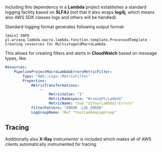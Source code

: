 <!---
# This file is part of the pl.wrzasq.parent.
#
# @license http://mit-license.org/ The MIT license
# @copyright 2020 © by Rafał Wrzeszcz - Wrzasq.pl.
-->

Including this dependency in a **Lambda** project establishes a standard logging facility based on **SLF4J** (not that
it also wraps **log4j**, which means also AWS SDK classes logs and others will be handled).

Standard logging format generates following output format:

```
[main] INFO  pl.wrzasq.lambda.macro.lambda.function.template.ProcessedTemplate - Creating resources for MultistageCdMacroLambda.
```

This allows for creating filters and alerts in **CloudWatch** based on message types, like:

```yaml
Resources:
    PipelineProjectMacroLambdaErrorsMetricFilter:
        Type: "AWS::Logs::MetricFilter"
        Properties:
            MetricTransformations:
                -
                    MetricValue: "1"
                    MetricNamespace: "WrzasqPl/Lambda"
                    MetricName: !Sub "${YourLambda}-Errors"
            FilterPattern: "ERROR -LOG_ERROR"
            LogGroupName: !Ref "YourLambdaLogGroup"
```

## Tracing

Additionally also **X-Ray** instrumentor is included which makes all of AWS clients automatically instrumented for
tracing.
